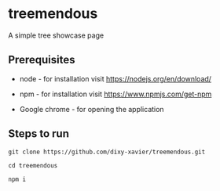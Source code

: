 # treemendous
A simple tree showcase page

## Prerequisites
* node - for installation visit https://nodejs.org/en/download/

* npm - for installation visit https://www.npmjs.com/get-npm

* Google chrome - for opening the application

## Steps to run
`git clone https://github.com/dixy-xavier/treemendous.git`

`cd treemendous`

`npm i`

